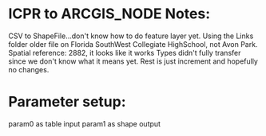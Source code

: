 # ICPR to ARCGIS_NODE Notes:
CSV to ShapeFile...don't know how to do feature layer yet.
Using the Links folder older file on Florida SouthWest Collegiate HighSchool, not Avon Park. 
Spatial reference: 2882, it looks like it works 
Types didn't fully transfer since we don't know what it means yet. Rest is just increment and hopefully no changes. 
# Parameter setup:
param0 as table input
param1 as shape output
